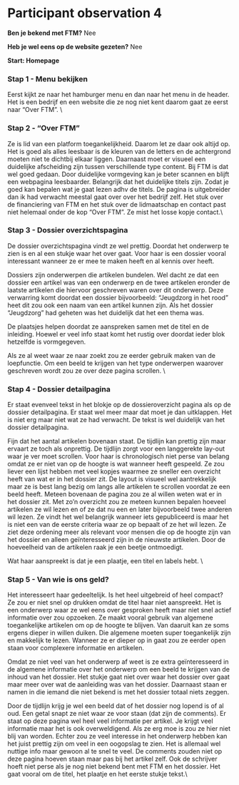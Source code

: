 # Participant observation 4

**Ben je bekend met FTM?** Nee

**Heb je wel eens op de website gezeten?** Nee

**Start: Homepage**

### Stap 1 - Menu bekijken

Eerst kijkt ze naar het hamburger menu en dan naar het menu in de header. Het is een bedrijf en een website die ze nog niet kent daarom gaat ze eerst naar “Over FTM”. \


### Stap 2 - “Over FTM”

Ze is lid van een platform toegankelijkheid. Daarom let ze daar ook altijd op. Het is goed als alles leesbaar is de kleuren van de letters en de achtergrond moeten niet te dichtbij elkaar liggen. Daarnaast moet er visueel een duidelijke afscheiding zijn tussen verschillende type content. Bij FTM is dat wel goed gedaan. Door duidelijke vormgeving kan je beter scannen en blijft een webpagina leesbaarder. Belangrijk dat het duidelijke titels zijn. Zodat je goed kan bepalen wat je gaat lezen adhv de titels. De pagina is uitgebreider dan ik had verwacht meestal gaat over over het bedrijf zelf. Het stuk over de financiering van FTM en het stuk over de lidmaatschap en contact past niet helemaal onder de kop “Over FTM”. Ze mist het losse kopje contact.\


### Stap 3 - Dossier overzichtspagina

De dossier overzichtspagina vindt ze wel prettig. Doordat het onderwerp te zien is en al een stukje waar het over gaat. Voor haar is een dossier vooral interessant wanneer ze er mee te maken heeft en al kennis over heeft.&#x20;

Dossiers zijn onderwerpen die artikelen bundelen. Wel dacht ze dat een dossier een artikel was van een onderwerp en de twee artikelen eronder de laatste artikelen die hiervoor geschreven waren over dit onderwerp. Deze verwarring komt doordat een dossier bijvoorbeeld: “Jeugdzorg in het rood” heet dit zou ook een naam van een artikel kunnen zijn. Als het dossier “Jeugdzorg” had geheten was het duidelijk dat het een thema was.&#x20;

De plaatsjes helpen doordat ze aanspreken samen met de titel en de inleiding. Hoewel er veel info staat komt het rustig over doordat ieder blok hetzelfde is vormgegeven.&#x20;

Als ze al weet waar ze naar zoekt zou ze eerder gebruik maken van de loepfunctie. Om een beeld te krijgen van het type onderwerpen waarover geschreven wordt zou ze over deze pagina scrollen. \


### Stap 4 - Dossier detailpagina&#x20;

Er staat evenveel tekst in het blokje op de dossieroverzicht pagina als op de dossier detailpagina. Er staat wel meer maar dat moet je dan uitklappen. Het is niet erg maar niet wat ze had verwacht. De tekst is wel duidelijk van het dossier detailpagina.&#x20;

Fijn dat het aantal artikelen bovenaan staat. De tijdlijn kan prettig zijn maar ervaart ze toch als onprettig. De tijdlijn zorgt voor een langgerekte lay-out waar je ver moet scrollen. Voor haar is chronologisch niet perse van belang omdat ze er niet van op de hoogte is wat wanneer heeft gespeeld. Ze zou liever een lijst hebben met veel kopjes waarmee ze sneller een overzicht heeft van wat er in het dossier zit. De layout is visueel wel aantrekkelijk maar ze is best lang bezig om langs alle artikelen te scrollen voordat ze een beeld heeft. Meteen bovenaan de pagina zou ze al willen weten wat er in het dossier zit. Met zo’n overzicht zou ze meteen kunnen bepalen hoeveel artikelen ze wil lezen en of ze dat nu een en later bijvoorbeeld twee anderen wil lezen. Ze vindt het wel belangrijk wanneer iets gepubliceerd is maar het is niet een van de eerste criteria waar ze op bepaalt of ze het wil lezen. Ze ziet deze ordening meer als relevant voor mensen die op de hoogte zijn van het dossier en alleen geïnteresseerd zijn in de nieuwste artikelen. Door de hoeveelheid van de artikelen raak je een beetje ontmoedigt.

Wat haar aanspreekt is dat je een plaatje, een titel en labels hebt. \


### Stap 5 - Van wie is ons geld?

Het interesseert haar gedeeltelijk. Is het heel uitgebreid of heel compact? Ze zou er niet snel op drukken omdat de titel haar niet aanspreekt. Het is een onderwerp waar ze wel eens over gesproken heeft maar niet snel actief informatie over zou opzoeken. Ze maakt vooral gebruik van algemene toegankelijke artikelen om op de hoogte te blijven. Van daaruit kan ze soms ergens dieper in willen duiken. Die algemene moeten super toegankelijk zijn en makkelijk te lezen. Wanneer ze er dieper op in gaat zou ze eerder open staan voor complexere informatie en artikelen.&#x20;

Omdat ze niet veel van het onderwerp af weet is ze extra geïnteresseerd in de algemene informatie over het onderwerp om een beeld te krijgen van de inhoud van het dossier. Het stukje gaat niet over waar het dossier over gaat maar meer over wat de aanleiding was van het dossier. Daarnaast staan er namen in die iemand die niet bekend is met het dossier totaal niets zeggen.&#x20;

Door de tijdlijn krijg je wel een beeld dat of het dossier nog lopend is of al oud. Een getal snapt ze niet waar ze voor staan (dat zijn de comments). Er staat op deze pagina wel heel veel informatie per artikel. Je krijgt veel informatie maar het is ook overweldigend. Als ze erg moe is zou ze hier niet blij van worden. Echter zou ze veel interesse in het onderwerp hebben kan het juist prettig zijn om veel in een oogopslag te zien. Het is allemaal wel nuttige info maar gewoon al te snel te veel. De comments zouden niet op deze pagina hoeven staan maar pas bij het artikel zelf. Ook de schrijver hoeft niet perse als je nog niet bekend bent met FTM en het dossier. Het gaat vooral om de titel, het plaatje en het eerste stukje tekst.\

